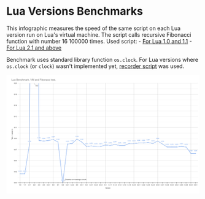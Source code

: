 # Lua Versions Benchmarks
This infographic measures the speed of the same script on each Lua version run on Lua's virtual machine.
The script calls recursive Fibonacci function with number 16 100000 times.
Used script:
	- [For Lua 1.0 and 1.1](benchmark_1_0.lua)
	- [For Lua 2.1 and above](benchmark.lua)

Benchmark uses standard library function `os.clock`.
For Lua versions where `os.clock` (or `clock`) wasn't implemented yet, [recorder script](benchmark_recorder.lua) was used.

![Lua Versions Benchmarks](luabenchmark_vmfib.png?raw=true "Lua Versions Benchmarks")